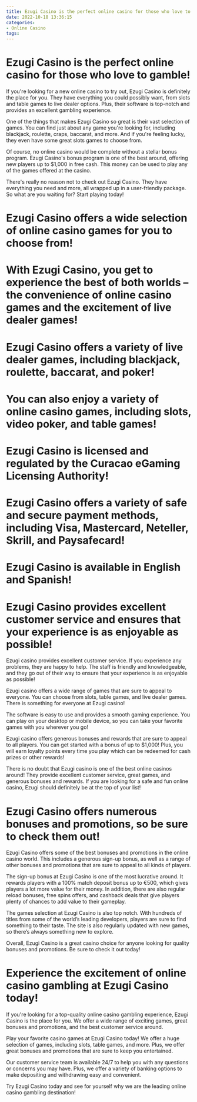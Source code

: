 ```yaml
---
title: Ezugi Casino is the perfect online casino for those who love to gamble!
date: 2022-10-18 13:36:15
categories:
- Online Casino
tags:
---
```



#  Ezugi Casino is the perfect online casino for those who love to gamble!

If you're looking for a new online casino to try out, Ezugi Casino is definitely the place for you. They have everything you could possibly want, from slots and table games to live dealer options. Plus, their software is top-notch and provides an excellent gambling experience.

One of the things that makes Ezugi Casino so great is their vast selection of games. You can find just about any game you're looking for, including blackjack, roulette, craps, baccarat, and more. And if you're feeling lucky, they even have some great slots games to choose from.

Of course, no online casino would be complete without a stellar bonus program. Ezugi Casino's bonus program is one of the best around, offering new players up to $1,000 in free cash. This money can be used to play any of the games offered at the casino.

There's really no reason not to check out Ezugi Casino. They have everything you need and more, all wrapped up in a user-friendly package. So what are you waiting for? Start playing today!

#  Ezugi Casino offers a wide selection of online casino games for you to choose from!

# With Ezugi Casino, you get to experience the best of both worlds – the convenience of online casino games and the excitement of live dealer games!

# Ezugi Casino offers a variety of live dealer games, including blackjack, roulette, baccarat, and poker!

# You can also enjoy a variety of online casino games, including slots, video poker, and table games!

# Ezugi Casino is licensed and regulated by the Curacao eGaming Licensing Authority!

# Ezugi Casino offers a variety of safe and secure payment methods, including Visa, Mastercard, Neteller, Skrill, and Paysafecard!

# Ezugi Casino is available in English and Spanish!

#  Ezugi Casino provides excellent customer service and ensures that your experience is as enjoyable as possible!

Ezugi casino provides excellent customer service. If you experience any problems, they are happy to help. The staff is friendly and knowledgeable, and they go out of their way to ensure that your experience is as enjoyable as possible!

Ezugi casino offers a wide range of games that are sure to appeal to everyone. You can choose from slots, table games, and live dealer games. There is something for everyone at Ezugi casino!

The software is easy to use and provides a smooth gaming experience. You can play on your desktop or mobile device, so you can take your favorite games with you wherever you go!

Ezugi casino offers generous bonuses and rewards that are sure to appeal to all players. You can get started with a bonus of up to $1,000! Plus, you will earn loyalty points every time you play which can be redeemed for cash prizes or other rewards!

There is no doubt that Ezugi casino is one of the best online casinos around! They provide excellent customer service, great games, and generous bonuses and rewards. If you are looking for a safe and fun online casino, Ezugi should definitely be at the top of your list!

#  Ezugi Casino offers numerous bonuses and promotions, so be sure to check them out!

Ezugi Casino offers some of the best bonuses and promotions in the online casino world. This includes a generous sign-up bonus, as well as a range of other bonuses and promotions that are sure to appeal to all kinds of players.

The sign-up bonus at Ezugi Casino is one of the most lucrative around. It rewards players with a 100% match deposit bonus up to €500, which gives players a lot more value for their money. In addition, there are also regular reload bonuses, free spins offers, and cashback deals that give players plenty of chances to add value to their gameplay.

The games selection at Ezugi Casino is also top notch. With hundreds of titles from some of the world’s leading developers, players are sure to find something to their taste. The site is also regularly updated with new games, so there’s always something new to explore.

Overall, Ezugi Casino is a great casino choice for anyone looking for quality bonuses and promotions. Be sure to check it out today!

#  Experience the excitement of online casino gambling at Ezugi Casino today!

If you're looking for a top-quality online casino gambling experience, Ezugi Casino is the place for you. We offer a wide range of exciting games, great bonuses and promotions, and the best customer service around.

Play your favorite casino games at Ezugi Casino today! We offer a huge selection of games, including slots, table games, and more. Plus, we offer great bonuses and promotions that are sure to keep you entertained.

Our customer service team is available 24/7 to help you with any questions or concerns you may have. Plus, we offer a variety of banking options to make depositing and withdrawing easy and convenient.

Try Ezugi Casino today and see for yourself why we are the leading online casino gambling destination!